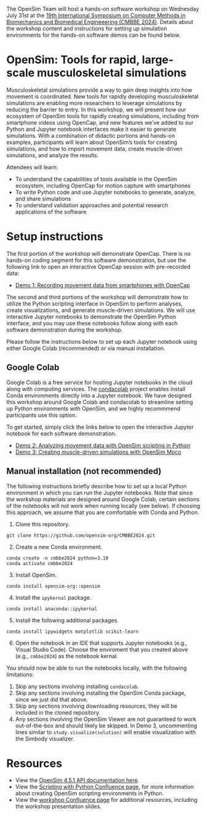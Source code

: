 
The OpenSim Team will host a hands-on software workshop on Wednesday July 31st at the [19th International Symposium on Computer Methods in Biomechanics and Biomedical Engineeering (CMBBE 2024)](https://www.cmbbe-symposium.com/2024/). Details about the workshop content and instructions for setting up simulation environments for the hands-on software demos can be found below.

# OpenSim: Tools for rapid, large-scale musculoskeletal simulations

Musculoskeletal simulations provide a way to gain deep insights into how movement is coordinated. New tools for rapidly developing musculoskeletal simulations are enabling more researchers to leverage simulations by reducing the barrier to entry. In this workshop, we will present how our ecosystem of OpenSim tools for rapidly creating simulations, including from smartphone videos using OpenCap, and new features we’ve added to our Python and Jupyter notebook interfaces make it easier to generate simulations. With a combination of didactic portions and hands-on examples, participants will learn about OpenSim’s tools for creating simulations, and how to import movement data, create muscle-driven simulations, and analyze the results.

Attendees will learn:

- To understand the capabilities of tools available in the OpenSim ecosystem, including OpenCap for motion capture with smartphones
- To write Python code and use Jupyter notebooks to generate, analyze, and share simulations
- To understand validation approaches and potential research applications of the software

# Setup instructions

The first portion of the workshop will demonstrate OpenCap. There is no hands-on coding segment for this software demonstration, but use the following link to open an interactive OpenCap session with pre-recorded data:

* [Demo 1: Recording movement data from smartphones with OpenCap](https://app.opencap.ai/session/c601e008-4fd0-492a-b675-04667c4df1c4)

The second and third portions of the workshop will demonstrate how to utilize the Python scripting interface in OpenSim to perform analyses, create visualizations, and generate muscle-driven simulations. We will use interactive Jupyter notebooks to demonstrate the OpenSim Python interface, and you may use these notebooks follow along with each software demonstration during the workshop.

Please follow the instructions below to set up each Jupyter notebook using either Google Colab (recommended) or via manual installation.

## Google Colab

Google Colab is a free service for hosting Jupyter notebooks in the cloud along with computing services. The [condacolab](https://github.com/conda-incubator/condacolab) project enables install Conda environments directly into a Jupyter notebook. We have designed this workshop around Google Colab and condacolab to streamline setting up Python environments with OpenSim, and we highly recommmend participants use this option.

To get started, simply click the links below to open the interactive Jupyter notebook for each software demonstration.

* [Demo 2: Analyzing movement data with OpenSim scripting in Python](https://githubtocolab.com/opensim-org/CMBBE2024/blob/main/Demo2_OpenSimIKPipeline/Demo%202%20-%20Analyzing%20movement%20data%20with%20OpenSim%20scripting%20in%20Python.ipynb)
* [Demo 3: Creating muscle-driven simulations with OpenSim Moco](https://githubtocolab.com/opensim-org/CMBBE2024/blob/main/Demo3_OpenSimMoco/Demo%203%20-%20Creating%20muscle-driven%20Simulations%20with%20OpenSim%20Moco.ipynb)

## Manual installation (not recommended)

The following instructions briefly describe how to set up a local Python environment in which you can run the Jupyter notebooks. Note that since the workshop materials are designed around Google Colab, certain sections of the notebooks will not work when running locally (see below). If choosing this approach, we assume that you are comfortable with Conda and Python.

1. Clone this repository.
```
git clone https://github.com/opensim-org/CMBBE2024.git
```

2. Create a new Conda environment.
```
conda create -n cmbbe2024 python=3.10
conda activate cmbbe2024
```

3. Install OpenSim.
```
conda install opensim-org::opensim
```

4. Install the `ipykernal` package.
```
conda install anaconda::ipykernal
```

5. Install the following additional packages.
```
conda install ipywidgets matplotlib scikit-learn
```

6. Open the notebook in an IDE that supports Jupyter notebooks (e.g., Visual Studio Code). Choose the enviroment that you created above (e.g., `cmbbe2024`) as the notebook kernal.

You should now be able to run the notebooks locally, with the following limitations:

1. Skip any sections involving installing `condacolab`.
2. Skip any sections involving installing the OpenSim Conda package, since we just did that above.
3. Skip any sections involving downloading resources, they will be included in the cloned repository.
4. Any sections involving the OpenSim Viewer are not guaranteed to work out-of-the-box and should likely be skipped. In Demo 3, uncommenting lines similar to `study.visualize(solution)` will enable visualization with the Simbody visualizer.


# Resources

* View the [OpenSim 4.5.1 API documentation here](https://simtk.org/api_docs/opensim/api_docs451/).
* View the [Scripting with Python Confluence page](https://opensimconfluence.atlassian.net/wiki/spaces/OpenSim/pages/53085346/Scripting+in+Python), for more information about creating OpenSim scripting environments in Python.
* View the [workshop Confluence page](https://opensimconfluence.atlassian.net/wiki/spaces/OpenSim/pages/226394116/CMBBE+2024+OpenSim+Workshop) for additional resources, including the workshop presentation slides.

